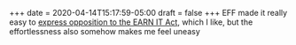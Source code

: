 +++
date = 2020-04-14T15:17:59-05:00
draft = false
+++
EFF made it really easy to [express opposition to the EARN IT Act](https://act.eff.org/action/protect-our-speech-and-security-online-reject-the-graham-blumenthal-bill), which I like, but the effortlessness also somehow makes me feel uneasy